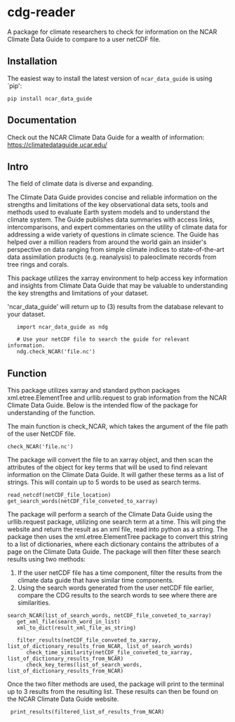 # cdg-reader
A package for climate researchers to check for information on the NCAR Climate Data Guide to compare to a user netCDF file.


## Installation 
The easiest way to install the latest version of `ncar_data_guide` is using `pip':  

```
pip install ncar_data_guide
```

## Documentation 

Check out the NCAR Climate Data Guide for a wealth of information: https://climatedataguide.ucar.edu/

## Intro 

The field of climate data is diverse and expanding.

The Climate Data Guide provides concise and reliable information on the strengths and limitations of the key observational data sets, tools and methods used to evaluate Earth system models and to understand the climate system. The Guide publishes data summaries with access links, intercomparisons, and expert commentaries on the utility of climate data for addressing a wide variety of questions in climate science. The Guide has helped over a million readers from around the world gain an insider's perspective on data ranging from simple climate indices to state-of-the-art data assimilation products (e.g. reanalysis) to paleoclimate records from tree rings and corals.

This package utilizes the xarray environment to help access key information and insights from Climate Data Guide that may be valuable to understanding the key strengths and limitations of your dataset.


'ncar_data_guide' will return up to (3) results from the database relevant to your dataset.

```
   import ncar_data_guide as ndg
    
   # Use your netCDF file to search the guide for relevant information.
   ndg.check_NCAR('file.nc')

```

## Function

This package utilizes xarray and standard python packages xml.etree.ElementTree and urllib.request to grab information from the NCAR Climate Data Guide. Below is the intended flow of the package for understanding of the function.

The main function is check_NCAR, which takes the argument of the file path of the user NetCDF file.
```
check_NCAR('file.nc')
```

The package will convert the file to an xarray object, and then scan the attributes of the object for key terms that will be used to find relevant information on the Climate Data Guide. It will gather these terms as a list of strings. This will contain up to 5 words to be used as search terms.

```
read_netcdf(netCDF_file_location)
get_search_words(netCDF_file_conveted_to_xarray)
```

The package will perform a search of the Climate Data Guide using the urllib.request package, utilizing one search term at a time. This will ping the website and return the result as an xml file, read into python as a string. The package then uses the xml.etree.ElementTree package to convert this string to a list of dictionaries, where each dictionary contains the attributes of a page on the Climate Data Guide. The package will then filter these search results using two methods:
1. If the user netCDF file has a time component, filter the results from the climate data guide that have similar time components.
2. Using the search words generated from the user netCDF file earlier, compare the CDG results to the search words to see where there are similarities.

```
search_NCAR(list_of_search_words, netCDF_file_conveted_to_xarray)
   get_xml_file(search_word_in_list)
   xml_to_dict(result_xml_file_as_string)

   filter_results(netCDF_file_conveted_to_xarray, list_of_dictionary_results_from_NCAR, list_of_search_words)
      check_time_similarity(netCDF_file_conveted_to_xarray, list_of_dictionary_results_from_NCAR)
      check_key_terms(list_of_search_words, list_of_dictionary_results_from_NCAR)
```
Once the two filter methods are used, the package will print to the terminal up to 3 results from the resulting list. These results can then be found on the NCAR Climate Data Guide website.

```
 print_results(filtered_list_of_results_from_NCAR)

```
